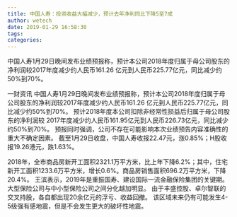```yaml
---
title: 中国人寿：投资收益大幅减少，预计去年净利同比下降5至7成
author: wetech
date: 2019-01-29 16:58:30
tags: 
categories: 
---
```

中国人寿1月29日晚间发布业绩预报称，预计本公司2018年度归属于母公司股东的净利润较2017年度减少约人民币161.26 亿元到人民币225.77亿元，同比减少约50%到70%。
<!-- more -->
一财资讯
中国人寿1月29日晚间发布业绩预报称，预计本公司2018年度归属于母公司股东的净利润较2017年度减少约人民币161.26 亿元到人民币225.77亿元，同比减少约50%到70%。
预计2018年度本公司扣除非经常性损益后归属于母公司股东的净利润较 2017年度减少约人民币161.95亿元到人民币226.73亿元，同比减少约50%到70%。
预报同时强调，公司不存在可能影响本次业绩预告内容准确性的重大不确定因素。
截至1月29日收盘，中国人寿收报22.47元，涨0.85%；H股收报19.26港元，跌1.63%。
 
 
2018年，全市商品房新开工面积2321.1万平方米，比上年下降6.2%；其中，住宅新开工面积1233.6万平方米，增长0.6%。商品房销售面积696.2万平方米，下降20.4%。
王滨表示，2019年是重振国寿、建设国际一流金融保险集团的关键期。
大型保险公司与中小型保险公司之间分化越加明显。
由于丰盛控股、卓尔智联的交叉持股，各自都出现20余亿元的浮亏、收益回撤。
该区域未来仍有可能发生4-5级强有感地震，但是不会发生更大的破坏性地震。
